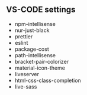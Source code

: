 
## VS-CODE settings 
  * npm-intellisense
  * nur-just-black 
  * prettier
  * eslint
  * package-cost 
  * path-intellisense
  * bracket-pair-colorizer
  * material-icon-theme 
  * liveserver
  * html-css-class-completion
  * live-sass







